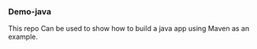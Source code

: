 ### Demo-java ####
This repo Can be used to show how to build a java app using Maven as an example. 

